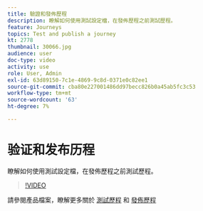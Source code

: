 ```yaml
---
title: 驗證和發佈歷程
description: 瞭解如何使用測試設定檔，在發佈歷程之前測試歷程。
feature: Journeys
topics: Test and publish a journey
kt: 2778
thumbnail: 30066.jpg
audience: user
doc-type: video
activity: use
role: User, Admin
exl-id: 63d89150-7c1e-4869-9c8d-0371e0c82ee1
source-git-commit: cba80e227001486dd97becc826b0a45ab5fc3c53
workflow-type: tm+mt
source-wordcount: '63'
ht-degree: 7%

---
```


# 验证和发布历程

瞭解如何使用測試設定檔，在發佈歷程之前測試歷程。

>[!VIDEO](https://video.tv.adobe.com/v/30066?quality=12&learn=on)

請參閱產品檔案，瞭解更多關於 [測試歷程](https://experienceleague.adobe.com/docs/journeys/using/building-journeys/testing-the-journey.html)
和 [發佈歷程](https://experienceleague.adobe.com/docs/journeys/using/building-journeys/publishing-the-journey.html)
